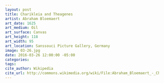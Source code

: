 ```yaml
---
layout: post
title: Charikleia and Theagenes
artist: Abraham Bloemaert
art_date: 1625
art_medium: Oil
art_surface: Canvas
art_height: 118
art_width: 95
art_location: Sanssouci Picture Gallery, Germany
image: 03-26.jpg
date: 2016-03-26 12:00:00 -05:00
categories:
tags:
cite_author: Wikipedia
cite_url: http://commons.wikimedia.org/wiki/File:Abraham_Bloemaert_-_Charikleia_and_Theagenes_-_WGA02275.jpg
---
```

